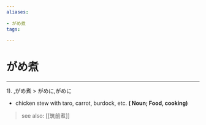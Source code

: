 ```yaml
---
aliases:
    
- がめ煮
tags:
    
---
```


# がめ煮
---
1).
,がめ煮 > がめに,がめに

- chicken stew with taro, carrot, burdock, etc.
**( Noun; Food, cooking)**
> see also:  [[筑前煮]]
            